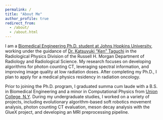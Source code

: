 ```yaml
---
permalink: /
title: "About Me"
author_profile: true
redirect_from: 
  - /about/
  - /about.html
---
```

I am a [Biomedical Engineering Ph.D. student at Johns Hopkins University](https://www.bme.jhu.edu), working under the guidance of [Dr. Katsuyuki “Ken” Taguchi](https://profiles.hopkinsmedicine.org/provider/ken-taguchi/2777799) in the Radiological Physics Division of the Russell H. Morgan Department of Radiology and Radiological Science. My research focuses on developing algorithms for photon counting CT, leveraging spectral information, and improving image quality at low radiation doses. After completing my Ph.D., I plan to apply for a medical physics residency in radiation oncology.

Prior to joining the Ph.D. program, I graduated summa cum laude with a B.S. in Biomedical Engineering and a minor in Computational Physics from [Union College, N.Y](https://www.union.edu/ecbe/biomedical-engineering). During my undergraduate studies, I worked on a variety of projects, including evolutionary algorithm-based soft robotics movement analysis, photon counting CT evaluation, meson decay analysis with the GlueX project, and developing an MRI preprocessing pipeline.

